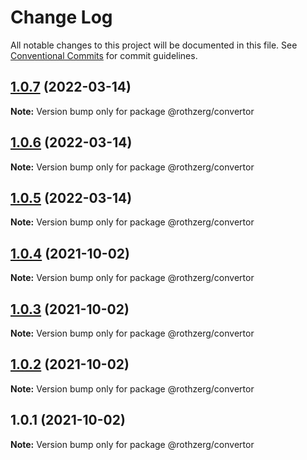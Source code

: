 # Change Log

All notable changes to this project will be documented in this file.
See [Conventional Commits](https://conventionalcommits.org) for commit guidelines.

## [1.0.7](https://github.com/emrerothzerg/rothzerg/compare/@rothzerg/convertor@1.0.6...@rothzerg/convertor@1.0.7) (2022-03-14)

**Note:** Version bump only for package @rothzerg/convertor





## [1.0.6](https://github.com/emrerothzerg/rothzerg/compare/@rothzerg/convertor@1.0.5...@rothzerg/convertor@1.0.6) (2022-03-14)

**Note:** Version bump only for package @rothzerg/convertor





## [1.0.5](https://github.com/emrerothzerg/rothzerg/compare/@rothzerg/convertor@1.0.4...@rothzerg/convertor@1.0.5) (2022-03-14)

**Note:** Version bump only for package @rothzerg/convertor





## [1.0.4](https://github.com/emrerothzerg/rothzerg/compare/@rothzerg/convertor@1.0.3...@rothzerg/convertor@1.0.4) (2021-10-02)

**Note:** Version bump only for package @rothzerg/convertor





## [1.0.3](https://github.com/emrerothzerg/rothzerg/compare/@rothzerg/convertor@1.0.2...@rothzerg/convertor@1.0.3) (2021-10-02)

**Note:** Version bump only for package @rothzerg/convertor





## [1.0.2](https://github.com/emrerothzerg/rothzerg/compare/@rothzerg/convertor@1.0.1...@rothzerg/convertor@1.0.2) (2021-10-02)

**Note:** Version bump only for package @rothzerg/convertor





## 1.0.1 (2021-10-02)

**Note:** Version bump only for package @rothzerg/convertor

